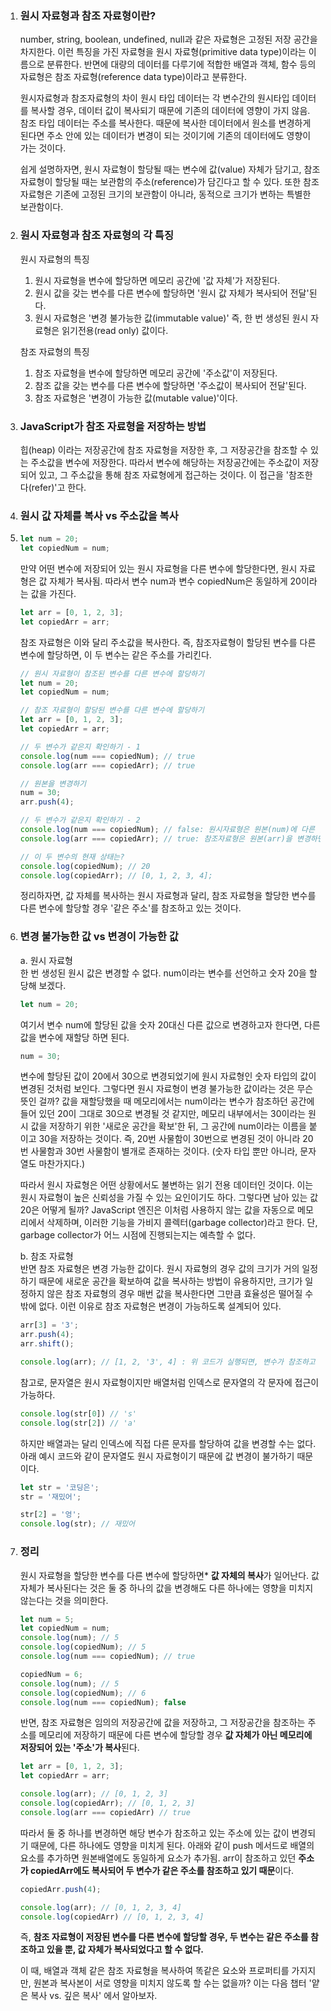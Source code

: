 1. ### **원시 자료형과 참조 자료형이란?** <p>
   number, string, boolean, undefined, null과 같은 자료형은 고정된 저장 공간을 차지한다. 이런 특징을 가진 자료형을 원시 자료형(primitive data type)이라는 이름으로 분류한다. 반면에 대량의 데이터를 다루기에 적합한 배열과 객체, 함수 등의 자료형은 참조 자료형(reference data type)이라고 분류한다.

   원시자료형과 참조자료형의 차이
   원시 타입 데이터는 각 변수간의 원시타입 데이터를 복사할 경우, 데이터 값이 복사되기 때문에 기존의 데이터에 영향이 가지 않음. 참조 타입 데이터는 주소를 복사한다. 때문에 복사한 데이터에서 원소를 변경하게 된다면 주소 안에 있는 데이터가 변경이 되는 것이기에 기존의 데이터에도 영향이 가는 것이다.
    
   쉽게 설명하자면, 원시 자료형이 할당될 때는 변수에 값(value) 자체가 담기고, 참조 자료형이 할당될 때는 보관함의 주소(reference)가 담긴다고 할 수 있다. 또한 참조 자료형은 기존에 고정된 크기의 보관함이 아니라, 동적으로 크기가 변하는 특별한 보관함이다.


2. ### **원시 자료형과 참조 자료형의 각 특징** <p>
   원시 자료형의 특징 <br/>
   1. 원시 자료형을 변수에 할당하면 메모리 공간에 '값 자체'가 저장된다. <br/> 
   2. 원시 값을 갖는 변수를 다른 변수에 할당하면 '원시 값 자체가 복사되어 전달'된다. <br/>
   3. 원시 자료형은 '변경 불가능한 값(immutable value)' 즉, 한 번 생성된 원시 자료형은 읽기전용(read only) 값이다.<p>

   참조 자료형의 특징 <br/>
   1. 참조 자료형을 변수에 할당하면 메모리 공간에 '주소값'이 저장된다. <br/>
   2. 참조 값을 갖는 변수를 다른 변수에 할당하면 '주소값이 복사되어 전달'된다. <br/>
   3. 참조 자료형은 '변경이 가능한 값(mutable value)'이다.<p>

  
3. ### **JavaScript가 참조 자료형을 저장하는 방법** <p>
   힙(heap) 이라는 저장공간에 참조 자료형을 저장한 후, 그 저장공간을 참조할 수 있는 주소값을 변수에 저장한다. 따라서 변수에 해당하는 저장공간에는 주소값이 저장되어 있고, 그 주소값을 통해 참조 자료형에게 접근하는 것이다. 이 접근을 '참조한다(refer)'고 한다.


4. ### **원시 값 자체를 복사 vs 주소값을 복사** <p>
5. 
   ```jsx
   let num = 20;
   let copiedNum = num;
   ```

   만약 어떤 변수에 저장되어 있는 원시 자료형을 다른 변수에 할당한다면, 원시 자료형은 값 자체가 복사됨. 따라서 변수 num과 변수 copiedNum은 동일하게 20이라는 값을 가진다.

   ```jsx
   let arr = [0, 1, 2, 3];
   let copiedArr = arr;
   ```

   참조 자료형은 이와 달리 주소값을 복사한다. 즉, 참조자료형이 할당된 변수를 다른 변수에 할당하면, 이 두 변수는 같은 주소를 가리킨다.

   ```jsx
   // 원시 자료형이 참조된 변수를 다른 변수에 할당하기
   let num = 20;
   let copiedNum = num;

   // 참조 자료형이 할당된 변수를 다른 변수에 할당하기
   let arr = [0, 1, 2, 3];
   let copiedArr = arr;

   // 두 변수가 같은지 확인하기 - 1
   console.log(num === copiedNum); // true
   console.log(arr === copiedArr); // true

   // 원본을 변경하기
   num = 30;
   arr.push(4);

   // 두 변수가 같은지 확인하기 - 2
   console.log(num === copiedNum); // false: 원시자료형은 원본(num)에 다른 값을 할당해도 복사본(copiedNum)에 영향을 미치지 않음
   console.log(arr === copiedArr); // true: 참조자료형은 원본(arr)을 변경하면 복사본(copiedArr)도 영향을 받기에 동일해짐

   // 이 두 변수의 현재 상태는?
   console.log(copiedNum); // 20
   console.log(copiedArr); // [0, 1, 2, 3, 4];
   ```

   정리하자면, 값 자체를 복사하는 원시 자료형과 달리, 참조 자료형을 할당한 변수를 다른 변수에 할당할 경우 '같은 주소'를 참조하고 있는 것이다.


5. ### **변경 불가능한 값 vs 변경이 가능한 값** <p>
   a. 원시 자료형 <br/>
   한 번 생성된 원시 값은 변경할 수 없다. num이라는 변수를 선언하고 숫자 20을 할당해 보겠다.

   ```jsx
   let num = 20;
   ```

   여기서 변수 num에 할당된 값을 숫자 20대신 다른 값으로 변경하고자 한다면, 다른 값을 변수에 재할당 하면 된다.

   ```jsx
   num = 30;
   ```

   변수에 할당된 값이 20에서 30으로 변경되었기에 원시 자료형인 숫자 타입의 값이 변경된 것처럼 보인다. 그렇다면 원시 자료형이 변경 불가능한 값이라는 것은 무슨 뜻인 걸까? 값을 재할당했을 때 메모리에서는 num이라는 변수가 참조하던 공간에 들어 있던 20이 그대로 30으로 변경될 것 같지만, 메모리 내부에서는 30이라는 원시 값을 저장하기 위한 '새로운 공간을 확보'한 뒤, 그 공간에 num이라는 이름을 붙이고 30을 저장하는 것이다. 즉, 20번 사물함이 30번으로 변경된 것이 아니라 20번 사물함과 30번 사물함이 별개로 존재하는 것이다. (숫자 타입 뿐만 아니라, 문자열도 마찬가지다.)

   따라서 원시 자료형은 어떤 상황에서도 불변하는 읽기 전용 데이터인 것이다. 이는 원시 자료형이 높은 신뢰성을 가질 수 있는 요인이기도 하다. 그렇다면 남아 있는 값 20은 어떻게 될까? JavaScript 엔진은 이처럼 사용하지 않는 값을 자동으로 메모리에서 삭제하며, 이러한 기능을 가비지 콜렉터(garbage collector)라고 한다. 단, garbage collector가 어느 시점에 진행되는지는 예측할 수 없다.

   b. 참조 자료형 <br/>
   반면 참조 자료형은 변경 가능한 값이다. 원시 자료형의 경우 값의 크기가 거의 일정하기 때문에 새로운 공간을 확보하여 값을 복사하는 방법이 유용하지만, 크기가 일정하지 않은 참조 자료형의 경우 매번 값을 복사한다면 그만큼 효율성은 떨어질 수밖에 없다. 이런 이유로 참조 자료형은 변경이 가능하도록 설계되어 있다.

   ```jsx
   arr[3] = '3';
   arr.push(4);
   arr.shift();

   console.log(arr); // [1, 2, '3', 4] : 위 코드가 실행되면, 변수가 참조하고 있는 주소에 저장되어 있는 값을 변경함
   ```
   
    참고로, 문자열은 원시 자료형이지만 배열처럼 인덱스로 문자열의 각 문자에 접근이 가능하다. 
    
    ```jsx
   console.log(str[0]) // 's'
   console.log(str[2]) // 'a'
    ```
    
    하지만 배열과는 달리 인덱스에 직접 다른 문자를 할당하여 값을 변경할 수는 없다. 아래 예시 코드와 같이 문자열도 원시 자료형이기 때문에 값 변경이 불가하기 때문이다. 

    ```jsx
   let str = '코딩은';
   str = '재밌어';

   str[2] = '엉';
   console.log(str); // 재밌어
    ```
   
6. ### **정리** <p>
   원시 자료형을 할당한 변수를 다른 변수에 할당하면* **값 자체의 복사**가 일어난다. 값 자체가 복사된다는 것은 둘 중 하나의 값을 변경해도 다른 하나에는 영향을 미치지 않는다는 것을 의미한다.

   ```jsx
   let num = 5;
   let copiedNum = num;
   console.log(num); // 5
   console.log(copiedNum); // 5
   console.log(num === copiedNum); // true

   copiedNum = 6;
   console.log(num); // 5
   console.log(copiedNum); // 6
   console.log(num === copiedNum); false
   ```

   반면, 참조 자료형은 임의의 저장공간에 값을 저장하고, 그 저장공간을 참조하는 주소를 메모리에 저장하기 때문에 다른 변수에 할당할 경우 **값 자체가 아닌 메모리에 저장되어 있는 '주소'가 복사**된다. 

   ```jsx
   let arr = [0, 1, 2, 3];
   let copiedArr = arr;

   console.log(arr); // [0, 1, 2, 3]
   console.log(copiedArr); // [0, 1, 2, 3]
   console.log(arr === copiedArr) // true
   ```

   따라서 둘 중 하나를 변경하면 해당 변수가 참조하고 있는 주소에 있는 값이 변경되기 때문에, 다른 하나에도 영향을 미치게 된다. 아래와 같이 push 메서드로 배열의 요소를 추가하면 원본배열에도 동일하게 요소가 추가됨. arr이 참조하고 있던 **주소가 copiedArr에도 복사되어 두 변수가 같은 주소를 참조하고 있기 때문**이다. 

   ```jsx
   copiedArr.push(4);

   console.log(arr); // [0, 1, 2, 3, 4] 
   console.log(copiedArr) // [0, 1, 2, 3, 4]
   ```

   즉, **참조 자료형이 저장된 변수를 다른 변수에 할당할 경우, 두 변수는 같은 주소를 참조하고 있을 뿐, 값 자체가 복사되었다고 할 수 없다.** 

   이 때, 배열과 객체 같은 참조 자료형을 복사하여 똑같은 요소와 프로퍼티를 가지지만, 원본과 복사본이 서로 영향을 미치지 않도록 할 수는 없을까? 이는 다음 챕터 '얕은 복사 vs. 깊은 복사' 에서 알아보자. 
